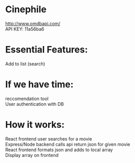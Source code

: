 # Cinephile
http://www.omdbapi.com/  
API KEY: 11a56ba6  

# Essential Features:
Add to list (search)  

# If we have time:
reccomendation tool  
User authentication with DB  

# How it works:
React frontend user searches for a movie  
Express/Node backend calls api return json for given movie  
React frontend formats json and adds to local array  
Display array on frontend  
